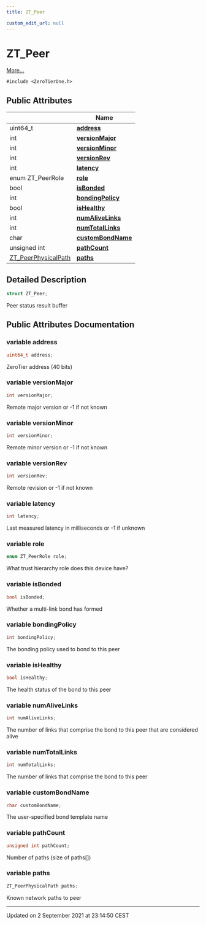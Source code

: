 ```yaml
---
title: ZT_Peer

custom_edit_url: null
---
```


# ZT_Peer



 [More...](#detailed-description)


`#include <ZeroTierOne.h>`

## Public Attributes

|                | Name           |
| -------------- | -------------- |
| uint64_t | **[address](/autogen/libztcore/classes/struct_z_t___peer.md#variable-address)**  |
| int | **[versionMajor](/autogen/libztcore/classes/struct_z_t___peer.md#variable-versionmajor)**  |
| int | **[versionMinor](/autogen/libztcore/classes/struct_z_t___peer.md#variable-versionminor)**  |
| int | **[versionRev](/autogen/libztcore/classes/struct_z_t___peer.md#variable-versionrev)**  |
| int | **[latency](/autogen/libztcore/classes/struct_z_t___peer.md#variable-latency)**  |
| enum ZT_PeerRole | **[role](/autogen/libztcore/classes/struct_z_t___peer.md#variable-role)**  |
| bool | **[isBonded](/autogen/libztcore/classes/struct_z_t___peer.md#variable-isbonded)**  |
| int | **[bondingPolicy](/autogen/libztcore/classes/struct_z_t___peer.md#variable-bondingpolicy)**  |
| bool | **[isHealthy](/autogen/libztcore/classes/struct_z_t___peer.md#variable-ishealthy)**  |
| int | **[numAliveLinks](/autogen/libztcore/classes/struct_z_t___peer.md#variable-numalivelinks)**  |
| int | **[numTotalLinks](/autogen/libztcore/classes/struct_z_t___peer.md#variable-numtotallinks)**  |
| char | **[customBondName](/autogen/libztcore/classes/struct_z_t___peer.md#variable-custombondname)**  |
| unsigned int | **[pathCount](/autogen/libztcore/classes/struct_z_t___peer.md#variable-pathcount)**  |
| [ZT_PeerPhysicalPath](/autogen/libztcore/classes/struct_z_t___peer_physical_path.md) | **[paths](/autogen/libztcore/classes/struct_z_t___peer.md#variable-paths)**  |

## Detailed Description

```cpp
struct ZT_Peer;
```


Peer status result buffer 

## Public Attributes Documentation

### variable address

```cpp
uint64_t address;
```


ZeroTier address (40 bits) 


### variable versionMajor

```cpp
int versionMajor;
```


Remote major version or -1 if not known 


### variable versionMinor

```cpp
int versionMinor;
```


Remote minor version or -1 if not known 


### variable versionRev

```cpp
int versionRev;
```


Remote revision or -1 if not known 


### variable latency

```cpp
int latency;
```


Last measured latency in milliseconds or -1 if unknown 


### variable role

```cpp
enum ZT_PeerRole role;
```


What trust hierarchy role does this device have? 


### variable isBonded

```cpp
bool isBonded;
```


Whether a multi-link bond has formed 


### variable bondingPolicy

```cpp
int bondingPolicy;
```


The bonding policy used to bond to this peer 


### variable isHealthy

```cpp
bool isHealthy;
```


The health status of the bond to this peer 


### variable numAliveLinks

```cpp
int numAliveLinks;
```


The number of links that comprise the bond to this peer that are considered alive 


### variable numTotalLinks

```cpp
int numTotalLinks;
```


The number of links that comprise the bond to this peer 


### variable customBondName

```cpp
char customBondName;
```


The user-specified bond template name 


### variable pathCount

```cpp
unsigned int pathCount;
```


Number of paths (size of paths[]) 


### variable paths

```cpp
ZT_PeerPhysicalPath paths;
```


Known network paths to peer 


-------------------------------

Updated on  2 September 2021 at 23:14:50 CEST